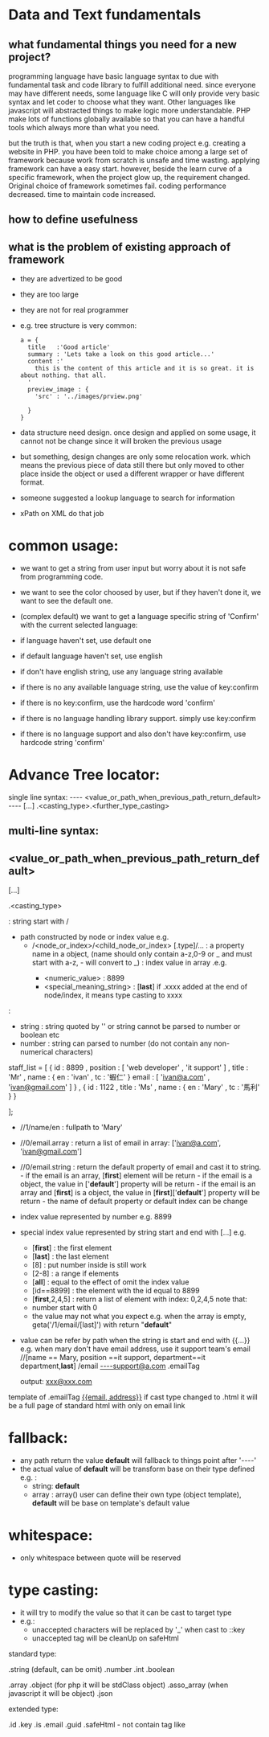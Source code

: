 Data and Text fundamentals
==========================

what fundamental things you need for a new project?
---------------------------------------------------

programming language have basic language syntax to due with fundamental task and
code library to fulfill additional need. since everyone may
have different needs, some language like C will only provide very basic syntax
and let coder to choose what they want. Other languages like javascript will
abstracted things to make logic more understandable. PHP make lots of functions
globally available so that you can have a handful tools which always more than
what you need.

but the truth is that, when you start a new coding project e.g. creating a website
in PHP. you have been told to make choice among a large set of framework because
work from scratch is unsafe and time wasting. applying framework can have a easy
start. however, beside the learn curve of a specific framework, when the project glow up,
the requirement changed. Original choice of framework sometimes fail. coding
performance decreased. time to maintain code increased.

how to define usefulness
------------------------

what is the problem of existing approach of framework
-----------------------------------------------------

- they are advertized to be good
- they are too large
- they are not for real programmer




- e.g. tree structure is very common:
  ```
  a = {
    title   :'Good article'
    summary : 'Lets take a look on this good article...'
    content :'
      this is the content of this article and it is so great. it is about nothing. that all.
    '
    preview_image : {
      'src' : '../images/prview.png'

    }
  }
  ```
- data structure need design. once design and applied on some usage, it cannot not
be change since it will broken the previous usage

- but something, design changes are only some relocation work. which means the
previous piece of data still there but only moved to other place inside the object
or used a different wrapper or have different format.

- someone suggested a lookup language to search for information

- xPath on XML do that job

common usage:
============
- we want to get a string from user input but worry about it is not safe from programming code.

- we want to see the color choosed by user, but if they haven't done it,
 we want to see the default one.

- (complex default)
we want to get a language specific string of 'Confirm' with the current selected language:
- if language haven't set, use default one
- if default language haven't set, use english
- if don't have english string, use any language string available
- if there is no any available language string, use the value of key:confirm
- if there is no key:confirm, use the hardcode word 'confirm'
- if there is no language handling library support. simply use key:confirm
- if there is no language support and also don't have key:confirm, use hardcode string 'confirm'


Advance Tree locator:
=====================
single line syntax:
<path> ---- <value_or_path_when_previous_path_return_default> ---- [...] .<casting_type>.<further_type_casting>

multi-line syntax:
<path>
----------
<value_or_path_when_previous_path_return_default>
----------
[...]

.<casting_type>


<path> : string start with /
  - path constructed by node or index value e.g.
    - /<node_or_index>/<child_node_or_index> [.type]/...
      <node>  : a property name in a object, (name should only contain a-z,0-9 or _ and must start with a-z, - will convert to _)
      <index> : index value in array .e.g.
        - <numeric_value>          : 8899
        - <special_meaning_string> : [__last__]
      if .xxxx added at the end of node/index, it means type casting to xxxx

<value> :
- string : string quoted by '' or string cannot be parsed to number or boolean etc
- number : string can parsed to number (do not contain any non-numerical characters)


staff_list = [
{
  id : 8899
  , position : [
    'web developer'
    , 'it support'
  ]
  , title : 'Mr'
  , name : {
    en : 'ivan'
    , tc : '蝦仁'
  }
  email : [
    'ivan@a.com'
    , 'ivan@gmail.com'
  ]
}
, {
  id : 1122
  , title : 'Ms'
  , name : {
    en : 'Mary'
    , tc : '馬利'
  }
}

];

- //1/name/en       : fullpath to 'Mary'
- //0/email.array   : return a list of email in array: ['ivan@a.com', 'ivan@gmail.com']
- //0/email.string  : return the default property of email and cast it to string.
                      - if the email is an array, [__first__] element will be return
                      - if the email is a object, the value in ['__default__'] property will be return
                      - if the email is an array and [__first__] is a object, the
                        value in [__first__]['__default__'] property will be return
                      - the name of default property or default index can be change

- index value represented by number e.g. 8899
- special index value represented by string start and end with [...] e.g.
  - [__first__] : the first element
  - [__last__]  : the last element
  - [8]     : put number inside is still work
  - [2-8]   : a range if elements
  - [__all__]   : equal to the effect of omit the index value
  - [id==8899] : the element with the id equal to 8899
  - [__first__,2,4,5] : return a list of element with index: 0,2,4,5
  note that:
  - number start with 0
  - the value may not what you expect
    e.g. when the array is empty, geta('/1/email/[last]') with return "__default__"


- value can be refer by path when the string is start and end with {{...}}
  e.g. when mary don't have email address, use it support team's email
  //[name == Mary, position ==it support, department==it department,__last__]
    /email
      ----support@a.com
  .emailTag

  output:
  <a href="mailto:xxx@xxx.com">xxx@xxx.com</a>

template of .emailTag
<a href="mailto:{{email, address}}">{{email, address}}</a>
if cast type changed to .html it will be a full page of standard html with only on email link

fallback:
=========
- any path return the value __default__ will fallback to things point after '----'
- the actual value of __default__ will be transform base on their type defined
  e.g. :
  - string: __default__
  - array : array()
  user can define their own type (object template), __default__ will be base on template's default value

whitespace:
===========
- only whitespace between quote will be reserved

type casting:
=============
- it will try to modify the value so that it can be cast to target type
- e.g.:
  - unaccepted characters will be replaced by '_' when cast to ::key
  - unaccepted tag will be cleanUp on safeHtml


standard type:

.string (default, can be omit)
.number
.int
.boolean

.array
.object (for php it will be stdClass object)
.asso_array (when javascript it will be object)
.json

extended type:

.id
.key
.is
.email
.guid
.safeHtml      - not contain tag like <script>
.cleanHtmlNode -
.html  - full html page outout

.string_list
.number_list
.int_list
.boolean_list
.id_list
.key_list
.is_list
.email_list
.guid_list


template:
=========
- a string which have markup to represent a variable {{...}}
- variable can be pointed by a path or literal value.
- string marked as __???__ have special function:
  - direct access some global available value
  - programmatic value not be accessable by path e.g. :
    - the current key for this value
    - the name of parent node for this key
  - special tag/attribute removal process

- since template can be without variable, that means very template can be a pain string
- we can extended the meaning of string become: very string should be a template:
  e.g. :
  /lang_dict/ui_btn/submit/en --> 'submit'
  /ui/contact/form/submit_btn  can pointed to --> 'please {{/lang_dict/ui_btn/submit}}'


- ordinary template always have a fixed set of property to access. but data always
  a various morphing. to due with this situation, some tool using name mapping on
  data. some simply provide another template which almost the same as original but
  with some property name changed.

- we use: node collection, node lookup, default __first__ in array to provide
  multiply property name options. syntax:
  {{[name1,name2,...].castType}}
  e.g. a link tag with img inside will server the following purposes:
  1. thumbnail of the fullsize image, link to the fullsize image
  2. video poster_frame of video, link to the video
  3. shortcut of a url, link to a page
  1.:
    - image_large_url
    - image_small_url
    - title

  2.:
    - video_url
    - poster_url
    - title
  3.:
    - link_url
    - thumbnail_url
    - name

the following template will serve the above 3 types of data without change a line of code:

<!--start_link-->

<a class="__nodeName__" href="{{[image_large_url, video_url, link_url].url-->__remove_link__}}" title="{{[title, name, __remove_htmlAttr__].htmlAttr}}">
  <!--start_img-->
  <img src="{{[image_small_url, poster_url, thumbnail_url, '__remove_img__'].url}}"/ alt="{{[title,name].htmlAttr----__remove_htmlAttr__}}">
  <!--end_img-->
</a>

<!--alt_link-->

<span class="__nodeName__">
  <img src="__webRoot__/images/place_holder.png" />
</span>

<!--end_link-->

__webRoot__
__nodeName__
__nodePath__
__first__ (first property or index)
__last__  (last property)
__all__   (all property)
__default__
__remove_htmlAttr__
__remove_XXXX__ ( <!--start_XXXX--> / <!--alt_link--> / <!--end_XXXX--> )
